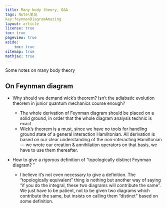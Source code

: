 ```yaml
---
title: Many body theory, Q&A
tags: Note\笔记
key:feynmanDiagramAmazing
layout: article
license: true
toc: true
pageview: true
aside:
    toc: true
sitemap: true
mathjax: true
---
```


Some notes on many body theory

<!--more-->

## On Feynman diagram

- Why should we demand wick’s theorem? Isn’t the adiabatic evolution theorem in junior quantum mechanics course enough?
	- The whole derivation of Feynman diagram should be placed on a solid ground, in order that the whole diagram analysis technic is exact.
	- Wick’s theorem is a must, since we have no tools for handling ground state of a general interaction Hamiltonian. All derivation is based on our clear understanding of the non-interacting Hamiltonian — we wrote our creation & annihilation operators on that basis, we have to use them thereafter.

- How to give a *rigorous* definition of “topologically distinct Feynman diagram? ”
	- I believe it’s not even necessary to give a definition. The “topologically equivalent” thing is nothing but another way of saying “if you do the integral, these two diagrams will contribute the same”. We just have to be patient, not to be given two diagrams which contribute the same, but insists on calling them “distinct” based on some definition.